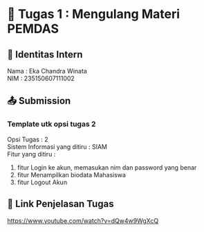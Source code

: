 # 📁 Tugas 1 : Mengulang Materi PEMDAS

## 👤 Identitas Intern
Nama : Eka Chandra Winata             
NIM  : 235150607111002

## 📤 Submission

### Template utk opsi tugas 2
Opsi Tugas : 2            
Sistem Informasi yang ditiru : SIAM              
Fitur yang ditiru :                   
1. fitur Login ke akun, memasukan nim dan password yang benar
2. fitur Menampilkan biodata Mahasiswa
3. fitur Logout Akun

## 🔗 Link Penjelasan Tugas

https://www.youtube.com/watch?v=dQw4w9WgXcQ

